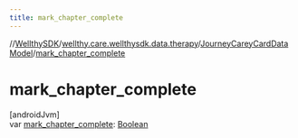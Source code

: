 ```yaml
---
title: mark_chapter_complete
---
```

//[WellthySDK](../../../index.html)/[wellthy.care.wellthysdk.data.therapy](../index.html)/[JourneyCareyCardDataModel](index.html)/[mark_chapter_complete](mark_chapter_complete.html)



# mark_chapter_complete



[androidJvm]\
var [mark_chapter_complete](mark_chapter_complete.html): [Boolean](https://kotlinlang.org/api/latest/jvm/stdlib/kotlin/-boolean/index.html)




